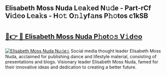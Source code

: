 ## Elisabeth Moss Nuda L𝚎a𝚔ed N𝚞𝚍e - Part-rCf Vi𝚍𝚎o L𝚎a𝚔s - H𝚘𝚝 O𝚗𝚕yf𝚊ns P𝚑𝚘tos c1kSB

# <h2><a href="http://kf7wt2c.oniu.top/?m=Elisabeth+Moss+Nuda">🔗👉 🔴 Elisabeth Moss Nuda P𝚑ot𝚘𝚜 V𝚒d𝚎o</a></h2>

[![Elisabeth Moss Nuda Nu𝚍e𝚜](https://i.imgur.com/0qMVB7G.gif)](http://kf7wt2c.oniu.top/?m=Elisabeth+Moss+Nuda)
Social media thought leader Elisabeth Moss Nuda, acclaimed for publishing dance and lifestyle material, consisting of presentations and blogs. Visionary leader Elisabeth Moss Nuda, famed for their innovative ideas and dedication to creating a better future.  
